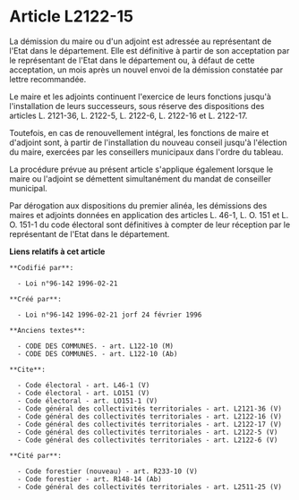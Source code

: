 # Article L2122-15

La démission du maire ou d'un adjoint est adressée au représentant de l'Etat dans le département. Elle est définitive à
partir de son acceptation par le représentant de l'Etat dans le département ou, à défaut de cette acceptation, un mois après
un nouvel envoi de la démission constatée par lettre recommandée. 

Le maire et les adjoints continuent l'exercice de leurs fonctions jusqu'à l'installation de leurs successeurs, sous réserve
des dispositions des articles L. 2121-36, L. 2122-5, L. 2122-6, L. 2122-16 et L. 2122-17. 

Toutefois, en cas de renouvellement intégral, les fonctions de maire et d'adjoint sont, à partir de l'installation du nouveau
conseil jusqu'à l'élection du maire, exercées par les conseillers municipaux dans l'ordre du tableau. 

La procédure prévue au présent article s'applique également lorsque le maire ou l'adjoint se démettent simultanément du
mandat de conseiller municipal. 

Par dérogation aux dispositions du premier alinéa, les démissions des maires et adjoints données en application des articles
L. 46-1, L. O. 151 et L. O. 151-1 du code électoral sont définitives à compter de leur réception par le représentant de
l'Etat dans le département.

**Liens relatifs à cet article**

	**Codifié par**:

	  - Loi n°96-142 1996-02-21

	**Créé par**:

	  - Loi n°96-142 1996-02-21 jorf 24 février 1996

	**Anciens textes**:

	  - CODE DES COMMUNES. - art. L122-10 (M)
	  - CODE DES COMMUNES. - art. L122-10 (Ab)

	**Cite**:

	  - Code électoral - art. L46-1 (V)
	  - Code électoral - art. LO151 (V)
	  - Code électoral - art. LO151-1 (V)
	  - Code général des collectivités territoriales - art. L2121-36 (V)
	  - Code général des collectivités territoriales - art. L2122-16 (V)
	  - Code général des collectivités territoriales - art. L2122-17 (V)
	  - Code général des collectivités territoriales - art. L2122-5 (V)
	  - Code général des collectivités territoriales - art. L2122-6 (V)

	**Cité par**:

	  - Code forestier (nouveau) - art. R233-10 (V)
	  - Code forestier - art. R148-14 (Ab)
	  - Code général des collectivités territoriales - art. L2511-25 (V)
